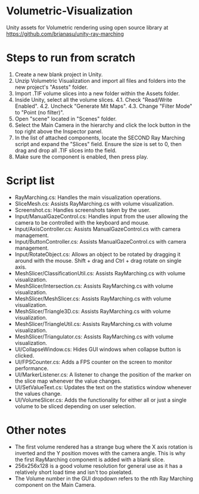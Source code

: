 # Volumetric-Visualization
Unity assets for Volumetric rendering using open source library at https://github.com/brianasu/unity-ray-marching

# Steps to run from scratch
1. Create a new blank project in Unity.
2. Unzip Volumetric Visualization and import all files and folders into the new project's "Assets" folder.
3. Import .TIF volume slices into a new folder within the Assets folder.
4. Inside Unity, select all the volume slices.
    4.1. Check "Read/Write Enabled".
    4.2. Uncheck "Generate Mit Maps".
    4.3. Change "Filter Mode" to "Point (no filter)".
5. Open "scene" located in "Scenes" folder.
6. Select the Main Camera in the hierarchy and click the lock button in the top right above the Inspector panel.
7. In the list of attached components, locate the SECOND Ray Marching script and expand the "Slices" field. Ensure the size is set to 0, then drag and drop all .TIF slices into the field.
8. Make sure the component is enabled, then press play.

# Script list
- RayMarching.cs: Handles the main visualization operations.
- SliceMesh.cs: Assists RayMarching.cs with volume visualization.
- Screenshot.cs: Handles screenshots taken by the user.
- Input/ManualGazeControl.cs: Handles input from the user allowing the camera to be controlled with the keyboard and mouse.
- Input/AxisController.cs: Assists ManualGazeControl.cs with camera management.
- Input/ButtonController.cs: Assists ManualGazeControl.cs with camera management.
- Input/RotateObject.cs: Allows an object to be rotated by dragging it around with the mouse. Shift + drag and Ctrl + drag rotate on single axis.
- MeshSlicer/ClassificationUtil.cs: Assists RayMarching.cs with volume visualization.
- MeshSlicer/Intersection.cs: Assists RayMarching.cs with volume visualization.
- MeshSlicer/MeshSlicer.cs: Assists RayMarching.cs with volume visualization.
- MeshSlicer/Triangle3D.cs: Assists RayMarching.cs with volume visualization.
- MeshSlicer/TriangleUtil.cs: Assists RayMarching.cs with volume visualization.
- MeshSlicer/Triangulator.cs: Assists RayMarching.cs with volume visualization.
- UI/CollapseWindow.cs: Hides GUI windows when collapse button is clicked.
- UI/FPSCounter.cs: Adds a FPS counter on the screen to monitor performance.
- UI/MarkerListener.cs: A listener to change the position of the marker on the slice map whenever the value changes.
- UI/SetValueText.cs: Updates the text on the statistics window whenever the values change.
- UI/VolumeSlicer.cs: Adds the functionality for either all or just a single volume to be sliced depending on user selection.

# Other notes
- The first volume rendered has a strange bug where the X axis rotation is inverted and the Y position moves with the camera angle. This is why the first RayMarching component is added with a blank slice.
- 256x256x128 is a good volume resolution for general use as it has a relatively short load time and isn't too pixelated.
- The Volume number in the GUI dropdown refers to the nth Ray Marching component on the Main Camera.